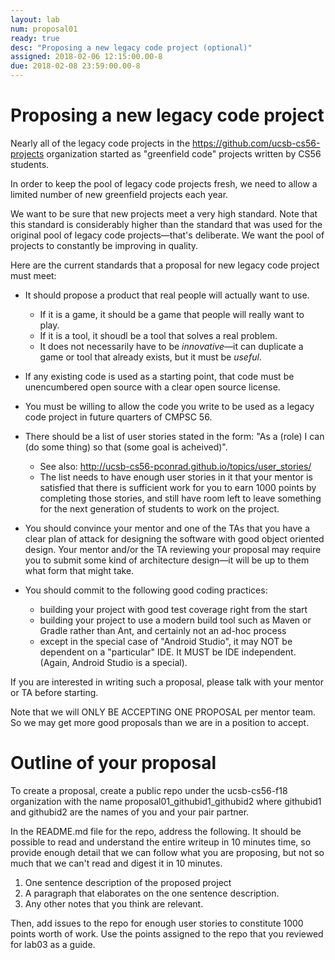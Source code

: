 ```yaml
---
layout: lab
num: proposal01
ready: true
desc: "Proposing a new legacy code project (optional)"
assigned: 2018-02-06 12:15:00.00-8
due: 2018-02-08 23:59:00.00-8
---
```


# Proposing a new legacy code project

Nearly all of the legacy code projects in the <https://github.com/ucsb-cs56-projects> organization 
started as "greenfield code" projects
written by CS56 students.   

In order to keep the pool of legacy code projects fresh, we need to allow a limited 
number of new greenfield projects each year.

We want to be sure that new projects meet a very high standard.  Note that this standard is considerably higher than the standard that was
used for the original pool of legacy code projects&mdash;that's deliberate. We want the pool of projects to constantly be improving in quality.

Here are the current standards that a proposal for new legacy code project must meet:

* It should propose a product that real people will actually want to use.  
   * If it is a game, it should be a game that people will really want to play.
   * If it is a tool, it shoudl be a tool that solves a real problem.
   * It does not necessarily have to be *innovative*&mdash;it can duplicate a game or tool that already exists, but it must be *useful*.
   
* If any existing code is used as a starting point, that code must be unencumbered open source with a clear open source license.

* You must be willing to allow the code you write to be used as a legacy code project in future quarters of CMPSC 56.

* There should be a list of user stories stated in the form: "As a (role) I can (do some thing) so that (some goal is acheived)".   
   * See also: <http://ucsb-cs56-pconrad.github.io/topics/user_stories/>
   * The list needs to have enough user stories in it that your mentor is satisfied that there is sufficient work for you to earn 1000 points by completing those stories, and still have room left to leave something for the next generation of students to work on the project.

* You should convince your mentor and one of the TAs that you have a clear plan of attack for designing the software with good object oriented design.   Your mentor and/or the TA reviewing your proposal may require you to submit some kind of architecture design&mdash;it will be up to them what form that might take.

* You should commit to the following good coding practices:
   * building your project with good test coverage right from the start
   * building your project to use a modern build tool such as Maven or Gradle rather than Ant, and certainly not an ad-hoc process
   * except in the special case of "Android Studio", it may NOT be dependent on a "particular" IDE.  It MUST be IDE independent.   (Again, Android Studio is a special).
   
If you are interested in writing such a proposal, please talk with your mentor or TA before starting.

Note that we will ONLY BE ACCEPTING ONE PROPOSAL per mentor team.  So we may get more good proposals than we are in a position to accept.

# Outline of your proposal

To create a proposal, create a public repo under the ucsb-cs56-f18 organization with the name proposal01_githubid1_githubid2 where githubid1 and githubid2 are the names of you and your pair partner.

In the README.md file for the repo, address the following.    It should be possible to read and understand the entire writeup in 10 minutes time, so provide enough detail that we can follow what you are proposing, but not so much that we can't read and digest it in 10 minutes.

1. One sentence description of the proposed project
2. A paragraph that elaborates on the one sentence description.
3. Any other notes that you think are relevant.

Then, add issues to the repo for enough user stories to constitute 1000 points worth of work.  Use the points assigned to the repo that you reviewed for lab03 as a guide.

